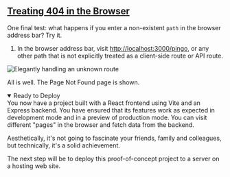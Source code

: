 <!-- Treating 404 in browser -->
<section
  id="treating-404-in-browser"
  aria-labelledby="treating-404-in-browser"
  data-item="404 in the Browser"
>
  <h2><a href="#treating-404-in-browser">Treating 404 in the Browser</a></h2>
  
One final test: what happens if you enter a non-existent `path` in the browser address bar? Try it.

1. In the browser address bar, visit [http://localhost:3000/pingo](http://localhost:3000/pingo), or any other path that is not explicitly treated as a client-side route or API route.

![Elegantly handling an unknown route](images/pingo.webp)

All is well. The Page Not Found page is shown.

<details class="pivot" open>
<summary>Ready to Deploy</summary>
You now have a project built with a React frontend using Vite and an Express backend. You have ensured that its features work as expected in development mode and in a preview of production mode. You can visit different "pages" in the browser and fetch data from the backend.

Aesthetically, it's not going to fascinate your friends, family and colleagues, but technically, it's a solid achievement.

The next step will be to deploy this proof-of-concept project to a server on a hosting web site.

</details>

</section>